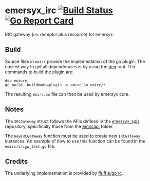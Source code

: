 # emersyx_irc [![Build Status][build-img]][build-url] [![Go Report Card][gorep-img]][gorep-url]

IRC gateway (i.e. receptor plus resource) for emersyx.

## Build

Source files in `emirc` provide the implementation of the go plugin. The easiest way to get all dependencies is by using
the [dep][4] tool. The commands to build the plugin are:

```
dep ensure
go build -buildmode=plugin -o emirc.so emirc/*
```

The resulting `emirc.so` file can then be used by emersyx core.

## Notes

The `IRCGateway` struct follows the APIs defined in the [emersyx_apis][1] repository, specifically those from the
[emircapi][2] folder.

The `NewIRCGateway` function must be used to create new `IRCGateway` instances. An example of how to use this function
can be found in the `emirc/ircgw_test.go` file.

## Credits

The underlying implementation is provided by [fluffle/goirc][3].

[build-img]: https://travis-ci.org/emersyx/emersyx_irc.svg?branch=master
[build-url]: https://travis-ci.org/emersyx/emersyx_irc
[gorep-img]: https://goreportcard.com/badge/github.com/emersyx/emersyx_irc
[gorep-url]: https://goreportcard.com/report/github.com/emersyx/emersyx_irc
[1]: https://github.com/emersyx/emersyx_apis
[2]: https://github.com/emersyx/emersyx_apis/tree/master/emircapi
[3]: https://github.com/fluffle/goirc
[4]: https://github.com/golang/dep
